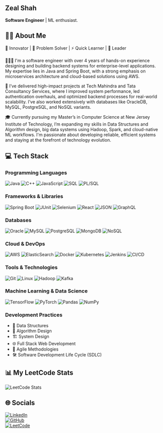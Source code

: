 ## Zeal Shah
**Software Engineer**  \|  ML enthusiast.
## 🙋‍♂️ About Me
🚀 Innovator | 🧠 Problem Solver | ⚡ Quick Learner | 🤝 Leader<br><br>
👨🏻‍💻 I'm a software engineer with over 4 years of hands-on experience designing and building backend systems for enterprise-level applications. My expertise lies in Java and Spring Boot, with a strong emphasis on microservices architecture and cloud-based solutions using AWS.

💼 I’ve delivered high-impact projects at Tech Mahindra and Tata Consultancy Services, where I improved system performance, led authentication overhauls, and optimized backend processes for real-world scalability. I’ve also worked extensively with databases like OracleDB, MySQL, PostgreSQL, and NoSQL variants.

🎓 Currently pursuing my Master’s in Computer Science at New Jersey Institute of Technology, I’m expanding my skills in Data Structures and Algorithm design, big data systems using Hadoop, Spark, and cloud-native ML workflows. I'm passionate about developing reliable, efficient systems and staying at the forefront of technology evolution.

## 💻 Tech Stack
### Programming Languages
![Java](https://img.shields.io/badge/Java-%23ED8B00.svg?style=for-the-badge&logo=openjdk&logoColor=white) 
![C++](https://img.shields.io/badge/C++-%2300599C.svg?style=for-the-badge&logo=c%2B%2B&logoColor=white) 
![JavaScript](https://img.shields.io/badge/javascript-%23323330.svg?style=for-the-badge&logo=javascript&logoColor=%23F7DF1E) 
![SQL](https://img.shields.io/badge/SQL-%2300C7B7.svg?style=for-the-badge&logo=sqlite&logoColor=white) 
![PL/SQL](https://img.shields.io/badge/PLSQL-%23F00000.svg?style=for-the-badge&logo=oracle&logoColor=white)

### Frameworks & Libraries
![Spring Boot](https://img.shields.io/badge/Spring%20Boot-6DB33F?style=for-the-badge&logo=springboot&logoColor=white) 
![JUnit](https://img.shields.io/badge/JUnit-25A162?style=for-the-badge&logo=java&logoColor=white) 
![Selenium](https://img.shields.io/badge/Selenium-43B02A?style=for-the-badge&logo=selenium&logoColor=white) 
![React](https://img.shields.io/badge/React-20232A?style=for-the-badge&logo=react&logoColor=61DAFB) 
![JSON](https://img.shields.io/badge/JSON-000000?style=for-the-badge&logo=json&logoColor=white) 
![GraphQL](https://img.shields.io/badge/GraphQL-E10098?style=for-the-badge&logo=graphql&logoColor=white)

### Databases
![Oracle](https://img.shields.io/badge/Oracle-F80000?style=for-the-badge&logo=oracle&logoColor=white) 
![MySQL](https://img.shields.io/badge/MySQL-005C84?style=for-the-badge&logo=mysql&logoColor=white) 
![PostgreSQL](https://img.shields.io/badge/PostgreSQL-316192?style=for-the-badge&logo=postgresql&logoColor=white) 
![MongoDB](https://img.shields.io/badge/MongoDB-4EA94B?style=for-the-badge&logo=mongodb&logoColor=white) 
![NoSQL](https://img.shields.io/badge/NoSQL-000000?style=for-the-badge&logo=apachecassandra&logoColor=white)

### Cloud & DevOps
![AWS](https://img.shields.io/badge/AWS-%23FF9900.svg?style=for-the-badge&logo=amazon-aws&logoColor=white) 
![ElasticSearch](https://img.shields.io/badge/-ElasticSearch-005571?style=for-the-badge&logo=elasticsearch) 
![Docker](https://img.shields.io/badge/Docker-%230db7ed.svg?style=for-the-badge&logo=docker&logoColor=white) 
![Kubernetes](https://img.shields.io/badge/Kubernetes-%23326ce5.svg?style=for-the-badge&logo=kubernetes&logoColor=white) 
![Jenkins](https://img.shields.io/badge/Jenkins-D24939?style=for-the-badge&logo=jenkins&logoColor=white) 
![CI/CD](https://img.shields.io/badge/CI%2FCD-%23007ACC.svg?style=for-the-badge&logo=gitlab&logoColor=white)

### Tools & Technologies
![Git](https://img.shields.io/badge/Git-F05033?style=for-the-badge&logo=git&logoColor=white) 
![Linux](https://img.shields.io/badge/Linux-FCC624?style=for-the-badge&logo=linux&logoColor=black) 
![Hadoop](https://img.shields.io/badge/Hadoop-66CCFF?style=for-the-badge&logo=apachehadoop&logoColor=black) 
![Kafka](https://img.shields.io/badge/Kafka-231F20?style=for-the-badge&logo=apachekafka&logoColor=white)

### Machine Learning & Data Science
![TensorFlow](https://img.shields.io/badge/TensorFlow-%23FF6F00.svg?style=for-the-badge&logo=TensorFlow&logoColor=white)
![PyTorch](https://img.shields.io/badge/PyTorch-%23EE4C2C.svg?style=for-the-badge&logo=PyTorch&logoColor=white)
![Pandas](https://img.shields.io/badge/pandas-%23150458.svg?style=for-the-badge&logo=pandas&logoColor=white)
![NumPy](https://img.shields.io/badge/numpy-%23013243.svg?style=for-the-badge&logo=numpy&logoColor=white)

### Development Practices
- 🧮 Data Structures
- 🧠 Algorithm Design
- 🏗️ System Design
- 🌐 Full Stack Web Development
- 🚀 Agile Methodologies
- 🛠️ Software Development Life Cycle (SDLC)

## 📊 My LeetCode Stats
![LeetCode Stats](https://leetcard.jacoblin.cool/zealshah512)


## 🌐 Socials
[![LinkedIn](https://img.shields.io/badge/LinkedIn-%230077B5.svg?logo=linkedin&logoColor=white)](https://www.linkedin.com/in/shahzeal/)  
[![GitHub](https://img.shields.io/badge/GitHub-%23121011.svg?logo=github&logoColor=white)](https://github.com/zeal512/)  
[![LeetCode](https://img.shields.io/badge/LeetCode-%23FFA116.svg?logo=leetcode&logoColor=black)](https://leetcode.com/u/zealshah512/)  

